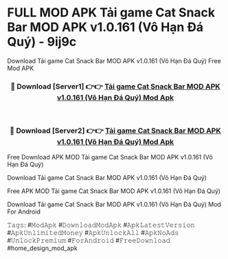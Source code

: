 # FULL MOD APK Tải game Cat Snack Bar MOD APK v1.0.161 (Vô Hạn Đá Quý) - 9ij9c
Download Tải game Cat Snack Bar MOD APK v1.0.161 (Vô Hạn Đá Quý) Free Mod APK

<div align="center">
<h3>🔴 Download [Server1] 👉👉 <a href="https://apk-comot.site?title=Tải_game_Cat_Snack_Bar_MOD_APK_v1.0.161_(Vô_Hạn_Đá_Quý)">Tải game Cat Snack Bar MOD APK v1.0.161 (Vô Hạn Đá Quý) Mod Apk</a></h3><br>

<h3>🔴 Download [Server2] 👉👉 <a href="https://apk-comot.site?title=Tải_game_Cat_Snack_Bar_MOD_APK_v1.0.161_(Vô_Hạn_Đá_Quý)">Tải game Cat Snack Bar MOD APK v1.0.161 (Vô Hạn Đá Quý) Mod Apk</a></h3>
</div>


Free Download APK MOD Tải game Cat Snack Bar MOD APK v1.0.161 (Vô Hạn Đá Quý)

Download Tải game Cat Snack Bar MOD APK v1.0.161 (Vô Hạn Đá Quý) 

Free APK MOD Tải game Cat Snack Bar MOD APK v1.0.161 (Vô Hạn Đá Quý) 

Download Tải game Cat Snack Bar MOD APK v1.0.161 (Vô Hạn Đá Quý) Mod For Android

𝚃𝚊𝚐𝚜: #𝙼𝚘𝚍𝙰𝚙𝚔 #𝙳𝚘𝚠𝚗𝚕𝚘𝚊𝚍𝙼𝚘𝚍𝙰𝚙𝚔 #𝙰𝚙𝚔𝙻𝚊𝚝𝚎𝚜𝚝𝚅𝚎𝚛𝚜𝚒𝚘𝚗 #𝙰𝚙𝚔𝚄𝚗𝚕𝚒𝚖𝚒𝚝𝚎𝚍𝙼𝚘𝚗𝚎𝚢 #𝙰𝚙𝚔𝚄𝚗𝚕𝚘𝚌𝚔𝙰𝚕𝚕 #𝙰𝚙𝚔𝙽𝚘𝙰𝚍𝚜 #𝚄𝚗𝚕𝚘𝚌𝚔𝙿𝚛𝚎𝚖𝚒𝚞𝚖 #𝙵𝚘𝚛𝙰𝚗𝚍𝚛𝚘𝚒𝚍 #𝙵𝚛𝚎𝚎𝙳𝚘𝚠𝚗𝚕𝚘𝚊𝚍 #home_design_mod_apk